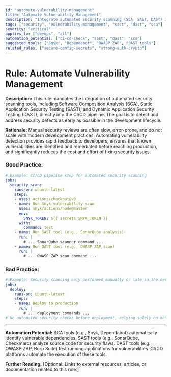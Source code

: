 ```yaml
---
id: "automate-vulnerability-management"
title: "Automate Vulnerability Management"
description: "Integrate automated security scanning (SCA, SAST, DAST) into the CI/CD pipeline to catch defects early."
tags: ["security", "vulnerability-management", "sast", "dast", "sca"]
severity: "critical"
applies_to: ["devops", "all"]
automation_potential: ["ci-cd-check", "sast", "dast", "sca"]
suggested_tools: ["Snyk", "Dependabot", "OWASP ZAP", "SAST tools"]
related_rules: ["secure-config-secrets", "strong-auth-crypto"]
---
```


# Rule: Automate Vulnerability Management

**Description:** This rule mandates the integration of automated security scanning tools, including Software Composition Analysis (SCA), Static Application Security Testing (SAST), and Dynamic Application Security Testing (DAST), directly into the CI/CD pipeline. The goal is to detect and address security defects as early as possible in the development lifecycle.

**Rationale:** Manual security reviews are often slow, error-prone, and do not scale with modern development practices. Automating vulnerability detection provides rapid feedback to developers, ensures that known vulnerabilities are identified and remediated before reaching production, and significantly reduces the cost and effort of fixing security issues.

### Good Practice:
```yaml
# Example: CI/CD pipeline step for automated security scanning
jobs:
  security-scan:
    runs-on: ubuntu-latest
    steps:
    - uses: actions/checkout@v3
    - name: Run Snyk vulnerability scan
      uses: snyk/actions/node@master
      env:
        SNYK_TOKEN: ${{ secrets.SNYK_TOKEN }}
      with:
        command: test
    - name: Run SAST tool (e.g., SonarQube analysis)
      run: | 
        # ... SonarQube scanner command ...
    - name: Run DAST tool (e.g., OWASP ZAP scan)
      run: | 
        # ... OWASP ZAP scan command ...
```

### Bad Practice:
```yaml
# Example: Security scanning only performed manually or late in the development cycle
jobs:
  deploy:
    runs-on: ubuntu-latest
    steps:
    - name: Deploy to production
      run: | 
        # ... deployment commands ...
# No automated security checks before deployment, relying solely on manual audits.
```

---

**Automation Potential:** SCA tools (e.g., Snyk, Dependabot) automatically identify vulnerable dependencies. SAST tools (e.g., SonarQube, Checkmarx) analyze source code for security flaws. DAST tools (e.g., OWASP ZAP, Burp Suite) test running applications for vulnerabilities. CI/CD platforms automate the execution of these tools.

**Further Reading:** [Optional: Links to external resources, articles, or documentation related to this rule.]
